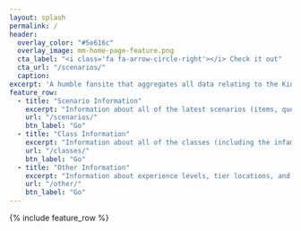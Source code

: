 ```yaml
---
layout: splash
permalink: /
header:
  overlay_color: "#5e616c"
  overlay_image: mm-home-page-feature.png
  cta_label: "<i class='fa fa-arrow-circle-right'></i> Check it out"
  cta_url: "/scenarios/"
  caption:
excerpt: 'A humble fansite that aggregates all data relating to the Kingdom of Drakkar, including lairs, quests, items, class and scenario info. Aims to be the best Drakkar resource in existence.'
feature_row:
  - title: "Scenario Information"
    excerpt: "Information about all of the latest scenarios (items, quests, places), and maybe some older ones."
    url: "/scenarios/"
    btn_label: "Go"
  - title: "Class Information"
    excerpt: "Information about all of the classes (including the infamous Merchant), including tiers, CH maxes and their disciplines."
    url: "/classes/"
    btn_label: "Go"
  - title: "Other Information"
    excerpt: "Information about experience levels, tier locations, and the most in-depth macro guide you've seen yet."
    url: "/other/"
    btn_label: "Go"
---
```


{% include feature_row %}
